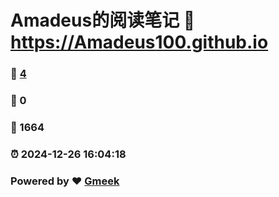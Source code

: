 # Amadeus的阅读笔记 :link: https://Amadeus100.github.io 
### :page_facing_up: [4](https://Amadeus100.github.io/tag.html) 
### :speech_balloon: 0 
### :hibiscus: 1664 
### :alarm_clock: 2024-12-26 16:04:18 
### Powered by :heart: [Gmeek](https://github.com/Meekdai/Gmeek)
